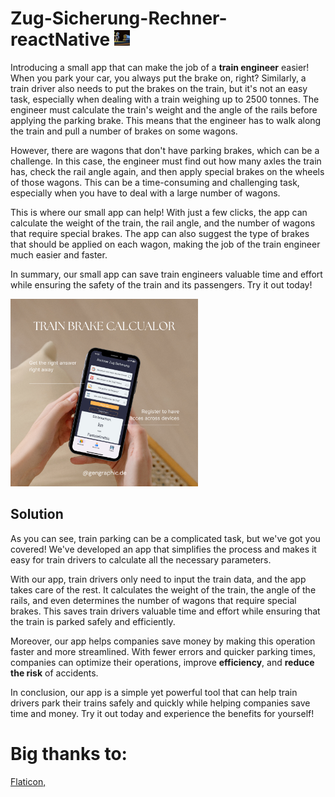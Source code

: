 # Zug-Sicherung-Rechner-reactNative <img src="/assets/icon.png" width="25" height="25">

Introducing a small app that can make the job of a **train engineer** easier! When you park your car, you always put the brake on, right? Similarly, a train driver also needs to put the brakes on the train, but it's not an easy task, especially when dealing with a train weighing up to 2500 tonnes. The engineer must calculate the train's weight and the angle of the rails before applying the parking brake. This means that the engineer has to walk along the train and pull a number of brakes on some wagons.

However, there are wagons that don't have parking brakes, which can be a challenge. In this case, the engineer must find out how many axles the train has, check the rail angle again, and then apply special brakes on the wheels of those wagons. This can be a time-consuming and challenging task, especially when you have to deal with a large number of wagons.

This is where our small app can help! With just a few clicks, the app can calculate the weight of the train, the rail angle, and the number of wagons that require special brakes. The app can also suggest the type of brakes that should be applied on each wagon, making the job of the train engineer much easier and faster.

In summary, our small app can save train engineers valuable time and effort while ensuring the safety of the train and its passengers. Try it out today!
  
<img src="/assets/presentation/rechner.png" width="300" height="auto">
  
## Solution 
As you can see, train parking can be a complicated task, but we've got you covered! We've developed an app that simplifies the process and makes it easy for train drivers to calculate all the necessary parameters.

With our app, train drivers only need to input the train data, and the app takes care of the rest. It calculates the weight of the train, the angle of the rails, and even determines the number of wagons that require special brakes. This saves train drivers valuable time and effort while ensuring that the train is parked safely and efficiently.

Moreover, our app helps companies save money by making this operation faster and more streamlined. With fewer errors and quicker parking times, companies can optimize their operations, improve **efficiency**, and **reduce the risk** of accidents.

In conclusion, our app is a simple yet powerful tool that can help train drivers park their trains safely and quickly while helping companies save time and money. Try it out today and experience the benefits for yourself!


# Big thanks to:
[Flaticon, ](https://www.flaticon.com/)
